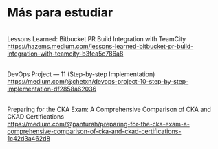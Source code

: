 <h1>Más para estudiar</h1>


<br>Lessons Learned: Bitbucket PR Build Integration with TeamCity<br>
https://hazems.medium.com/lessons-learned-bitbucket-pr-build-integration-with-teamcity-b3fea5c786a8

<br>DevOps Project — 11 (Step-by-step Implementation)<br>
https://medium.com/@chetxn/devops-project-10-step-by-step-implementation-df2858a62036

<br>Preparing for the CKA Exam: A Comprehensive Comparison of CKA and CKAD Certifications<br>
https://medium.com/@panturah/preparing-for-the-cka-exam-a-comprehensive-comparison-of-cka-and-ckad-certifications-1c42d3a462d8
